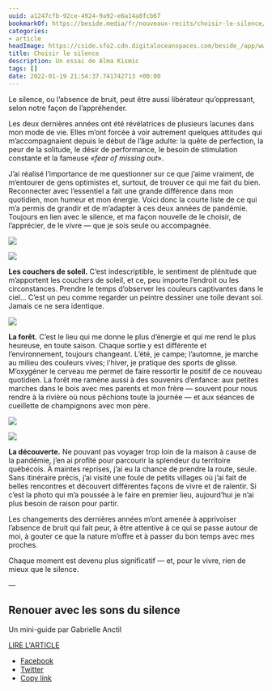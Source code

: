 ```yaml
---
uuid: a1247cfb-92ce-4924-9a92-e6a14a8fcb67
bookmarkOf: https://beside.media/fr/nouveaux-recits/choisir-le-silence/
categories:
- article
headImage: https://cside.sfo2.cdn.digitaloceanspaces.com/beside_/app/www/2022/01/BESIDE_Newyear_Alma_facebook.jpg
title: Choisir le silence
description: Un essai de Alma Kismic
tags: []
date: 2022-01-19 21:54:37.741742713 +00:00
---
```


Le silence, ou l’absence de bruit, peut être aussi libérateur qu’oppressant, selon notre façon de l’appréhender.

Les deux dernières années ont été révélatrices de plusieurs lacunes dans mon mode de vie. Elles m’ont forcée à voir autrement quelques attitudes qui m’accompagnaient depuis le début de l’âge adulte: la quête de perfection, la peur de la solitude, le désir de performance, le besoin de stimulation constante et la fameuse «_fear of missing out_».

J’ai réalisé l’importance de me questionner sur ce que j’aime vraiment, de m’entourer de gens optimistes et, surtout, de trouver ce qui me fait du bien. Reconnecter avec l’essentiel a fait une grande différence dans mon quotidien, mon humeur et mon énergie. Voici donc la courte liste de ce qui m’a permis de grandir et de m’adapter à ces deux années de pandémie. Toujours en lien avec le silence, et ma façon nouvelle de le choisir, de l’apprécier, de le vivre — que je sois seule ou accompagnée.

![](https://cside.sfo2.cdn.digitaloceanspaces.com/beside_/app/www/2022/01/BESIDE_Newyear_Alma_1-788x1024.jpg)

![](https://cside.sfo2.cdn.digitaloceanspaces.com/beside_/app/www/2022/01/BESIDE_Newyear_Alma_2-788x1024.jpg)

**Les couchers de soleil.** C’est indescriptible, le sentiment de plénitude que m’apportent les couchers de soleil, et ce, peu importe l’endroit ou les circonstances. Prendre le temps d’observer les couleurs captivantes dans le ciel… C’est un peu comme regarder un peintre dessiner une toile devant soi. Jamais ce ne sera identique.

![](https://cside.sfo2.cdn.digitaloceanspaces.com/beside_/app/www/2022/01/BESIDE_Newyear_Alma_3.jpg)

**La forêt.** C’est le lieu qui me donne le plus d’énergie et qui me rend le plus heureuse, en toute saison. Chaque sortie y est différente et l’environnement, toujours changeant. L’été, je campe; l’automne, je marche au milieu des couleurs vives; l’hiver, je pratique des sports de glisse. M’oxygéner le cerveau me permet de faire ressortir le positif de ce nouveau quotidien. La forêt me ramène aussi à des souvenirs d’enfance: aux petites marches dans le bois avec mes parents et mon frère — souvent pour nous rendre à la rivière où nous pêchions toute la journée — et aux séances de cueillette de champignons avec mon père.

![](https://cside.sfo2.cdn.digitaloceanspaces.com/beside_/app/www/2022/01/BESIDE_Newyear_Alma_4-788x1024.jpg)

![](https://cside.sfo2.cdn.digitaloceanspaces.com/beside_/app/www/2022/01/BESIDE_Newyear_Alma_5-788x1024.jpg)

**La découverte.** Ne pouvant pas voyager trop loin de la maison à cause de la pandémie, j’en ai profité pour parcourir la splendeur du territoire québécois. À maintes reprises, j’ai eu la chance de prendre la route, seule. Sans itinéraire précis, j’ai visité une foule de petits villages où j’ai fait de belles rencontres et découvert différentes façons de vivre et de ralentir. Si c’est la photo qui m’a poussée à le faire en premier lieu, aujourd’hui je n’ai plus besoin de raison pour partir.

Les changements des dernières années m’ont amenée à apprivoiser l’absence de bruit qui fait peur, à être attentive à ce qui se passe autour de moi, à gouter ce que la nature m’offre et à passer du bon temps avec mes proches.

Chaque moment est devenu plus significatif — et, pour le vivre, rien de mieux que le silence.

—

Renouer avec les sons du silence
--------------------------------

Un mini-guide par Gabrielle Anctil

[LIRE L'ARTICLE](https://beside.media/fr/atelier/renouer-avec-les-sons-du-silence/)

*   [Facebook](#)
*   [Twitter](https://twitter.com/intent/tweet?text=Choisir%20le%20silence&url=https%3A%2F%2Fbeside.media%2Ffr%2Fnouveaux-recits%2Fchoisir-le-silence%2F&via=beside_media)
*   [Copy link](#)